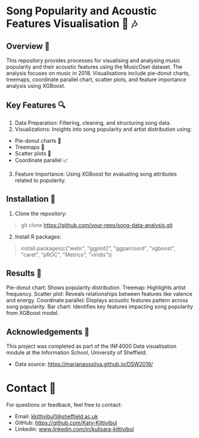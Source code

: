 # Song Popularity and Acoustic Features Visualisation  🎵 :notes: 

## Overview 🔧
This repository provides processes for visualising and analysing music popularity and their acoustic features using the MusicOset dataset. The analysis focuses on music in 2018. Visualisations include pie-donut charts, treemaps, coordinate parallel chart, scatter plots, and feature importance analysis using XGBoost. 

## Key Features 🔍
1. Data Preparation: Filtering, cleaning, and structuring song data.
2. Visualizations: Insights into song popularity and artist distribution using:
- Pie-donut charts 🎈
- Treemaps 🌲
- Scatter plots 🔸
- Coordinate parallel :chart_with_upwards_trend:
3. Feature Importance: Using XGBoost for evaluating song attributes related to popularity.

## Installation 📝
1. Clone the repository:
> git clone https://github.com/your-repo/song-data-analysis.git
2. Install R packages:
> install.packages(c("webr", "ggplot2", "ggparcoord", "xgboost", "caret", "pROC", "Metrics", "viridis"))

## Results 🎉
Pie-donut chart: Shows popularity distribution.
Treemap: Highlights artist frequency.
Scatter plot: Reveals relationships between features like valence and energy.
Coordinate parallel: Displays acoustic features pattern across song popularity. 
Bar chart: Identifies key features impacting song popularity from XGBoost model.

## Acknowledgements 🌟
This project was completed as part of the INF4000 Data visualisation module at the Information School, University of Sheffield.
- Data source: https://marianaossilva.github.io/DSW2019/

# Contact :envelope_with_arrow:
For questions or feedback, feel free to contact:
- Email: kkittivibul1@sheffield.ac.uk
- GitHub: https://github.com/Katy-Kittivibul
- Linkedin: www.linkedin.com/in/kulisara-kittivibul
